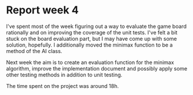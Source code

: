 # Report week 4
I've spent most of the week figuring out a way to evaluate the game board rationally and on improving the coverage of the unit tests. I've felt a bit stuck on the board evaluation part, but I may have come up with some solution, hopefully. I additionally moved the minimax function to be a method of the AI class.

Next week the aim is to create an evaluation function for the minimax algorithm, improve the implementation document and possibly apply some other testing methods in addition to unit testing.

The time spent on the project was around 18h.